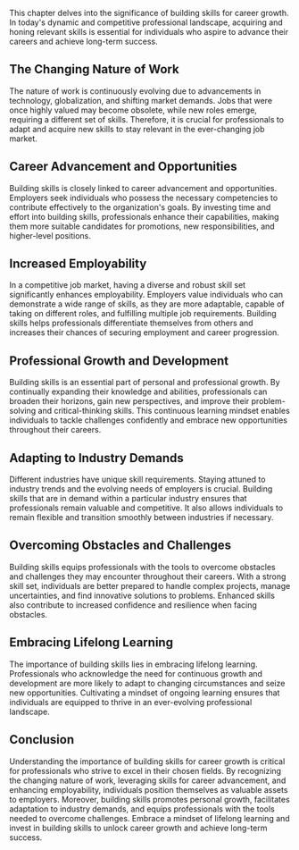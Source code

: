 
This chapter delves into the significance of building skills for career growth. In today's dynamic and competitive professional landscape, acquiring and honing relevant skills is essential for individuals who aspire to advance their careers and achieve long-term success.

The Changing Nature of Work
---------------------------

The nature of work is continuously evolving due to advancements in technology, globalization, and shifting market demands. Jobs that were once highly valued may become obsolete, while new roles emerge, requiring a different set of skills. Therefore, it is crucial for professionals to adapt and acquire new skills to stay relevant in the ever-changing job market.

Career Advancement and Opportunities
------------------------------------

Building skills is closely linked to career advancement and opportunities. Employers seek individuals who possess the necessary competencies to contribute effectively to the organization's goals. By investing time and effort into building skills, professionals enhance their capabilities, making them more suitable candidates for promotions, new responsibilities, and higher-level positions.

Increased Employability
-----------------------

In a competitive job market, having a diverse and robust skill set significantly enhances employability. Employers value individuals who can demonstrate a wide range of skills, as they are more adaptable, capable of taking on different roles, and fulfilling multiple job requirements. Building skills helps professionals differentiate themselves from others and increases their chances of securing employment and career progression.

Professional Growth and Development
-----------------------------------

Building skills is an essential part of personal and professional growth. By continually expanding their knowledge and abilities, professionals can broaden their horizons, gain new perspectives, and improve their problem-solving and critical-thinking skills. This continuous learning mindset enables individuals to tackle challenges confidently and embrace new opportunities throughout their careers.

Adapting to Industry Demands
----------------------------

Different industries have unique skill requirements. Staying attuned to industry trends and the evolving needs of employers is crucial. Building skills that are in demand within a particular industry ensures that professionals remain valuable and competitive. It also allows individuals to remain flexible and transition smoothly between industries if necessary.

Overcoming Obstacles and Challenges
-----------------------------------

Building skills equips professionals with the tools to overcome obstacles and challenges they may encounter throughout their careers. With a strong skill set, individuals are better prepared to handle complex projects, manage uncertainties, and find innovative solutions to problems. Enhanced skills also contribute to increased confidence and resilience when facing obstacles.

Embracing Lifelong Learning
---------------------------

The importance of building skills lies in embracing lifelong learning. Professionals who acknowledge the need for continuous growth and development are more likely to adapt to changing circumstances and seize new opportunities. Cultivating a mindset of ongoing learning ensures that individuals are equipped to thrive in an ever-evolving professional landscape.

Conclusion
----------

Understanding the importance of building skills for career growth is critical for professionals who strive to excel in their chosen fields. By recognizing the changing nature of work, leveraging skills for career advancement, and enhancing employability, individuals position themselves as valuable assets to employers. Moreover, building skills promotes personal growth, facilitates adaptation to industry demands, and equips professionals with the tools needed to overcome challenges. Embrace a mindset of lifelong learning and invest in building skills to unlock career growth and achieve long-term success.
